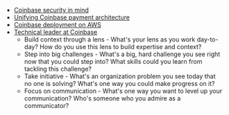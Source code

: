 * [Coinbase security in mind](https://blog.coinbase.com/how-coinbase-builds-secure-infrastructure-to-store-bitcoin-in-the-cloud-30a6504e40ba#.dhw8vtlbn)
* [Unifying Coinbase payment architecture](https://www.infoq.com/presentations/coinbase-blockchain/)
* [Coinbase deployment on AWS](https://blog.coinbase.com/blockchain-infrastructure-at-coinbase-366c09dbcef4)
* [Technical leader at Coinbase](https://blog.coinbase.com/on-becoming-a-senior-technical-leader-14106f1383b8)
	- Build context through a lens - What's your lens as you work day-to-day? How do you use this lens to build expertise and context?
	- Step into big challenges - What's a big, hard challenge you see right now that you could step into? What skills could you learn from tackling this challenge? 
	- Take initiative - What's an organization problem you see today that no one is solving? What's one way you could make progress on it?
	- Focus on communication - What's one way you want to level up your communication? Who's someone who you admire as a communicator? 